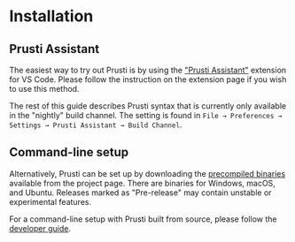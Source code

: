 # Installation

## Prusti Assistant

The easiest way to try out Prusti is by using the ["Prusti Assistant"](https://marketplace.visualstudio.com/items?itemName=viper-admin.prusti-assistant) extension for VS Code. Please follow the instruction on the extension page if you wish to use this method.

The rest of this guide describes Prusti syntax that is currently only available in the "nightly" build channel. The setting is found in `File → Preferences → Settings → Prusti Assistant → Build Channel`.

## Command-line setup

Alternatively, Prusti can be set up by downloading the [precompiled binaries](https://github.com/viperproject/prusti-dev/releases) available from the project page. There are binaries for Windows, macOS, and Ubuntu. Releases marked as "Pre-release" may contain unstable or experimental features.

For a command-line setup with Prusti built from source, please follow the [developer guide](https://viperproject.github.io/prusti-dev/dev-guide/development/setup.html).
